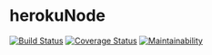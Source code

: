 # herokuNode
 
[![Build Status](https://travis-ci.com/okpoEkpenyong/heroku_node.svg?branch=develop)](https://travis-ci.com/okpoEkpenyong/heroku_node)
[![Coverage Status](https://coveralls.io/repos/github/okpoEkpenyong/heroku_node/badge.svg?branch=develop)](https://coveralls.io/github/okpoEkpenyong/heroku_node?branch=develop)
[![Maintainability](https://api.codeclimate.com/v1/badges/1da01b1cddc142047da7/maintainability)](https://codeclimate.com/github/okpoEkpenyong/heroku_node/maintainability)